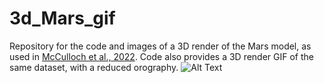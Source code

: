 # 3d_Mars_gif
Repository for the code and images of a 3D render of the Mars model, as used in [McCulloch et al., 2022](https://doi.org/10.5194/egusphere-2022-718). Code also provides a 3D render GIF of the same dataset, with a reduced orography.
![Alt Text](https://github.com/dannymcculloch/3d_Mars_gif/blob/main/Mars_LLD_dust_test.gif)
